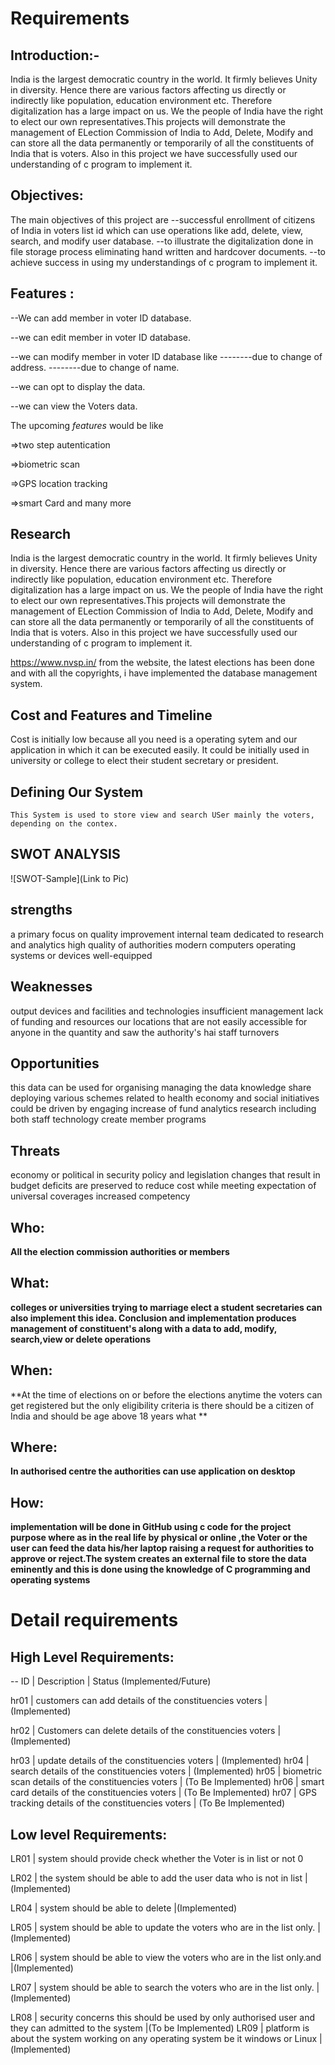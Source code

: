 
# Requirements


## Introduction:-
India is the largest democratic country in the world. It firmly believes Unity in diversity. Hence there are various factors affecting us directly or indirectly like population, education environment etc. Therefore digitalization has a large impact on us. We the people of India have the right to elect our own representatives.This projects will demonstrate the management of ELection Commission of India to Add, Delete, Modify and can store all the data permanently or temporarily of all the constituents of India that is voters. Also in this project we have successfully used our understanding of c program to implement it.



## Objectives:
The main objectives of this project are 
--successful enrollment of citizens of India in voters list id which can use operations like add, delete, view, search, and modify user database.
--to illustrate the digitalization done in file storage process eliminating hand written and hardcover documents.
--to achieve success in using my understandings of c program to implement it.




## Features :
--We can add member in voter ID database. 

--we can edit member in voter ID database.

--we can modify member in voter ID database like
--------due to change of address. 
--------due to change of name.

--we can opt to display the data. 

--we can view the Voters data.


The upcoming *features* would be like 

=>two step autentication

=>biometric scan 

=>GPS location tracking 

=>smart Card and many more




## Research

India is the largest democratic country in the world. It firmly believes Unity in diversity. Hence there are various factors affecting us directly or indirectly like population, education environment etc. Therefore digitalization has a large impact on us. We the people of India have the right to elect our own representatives.This projects will demonstrate the management of ELection Commission of India to Add, Delete, Modify and can store all the data permanently or temporarily of all the constituents of India that is voters. Also in this project we have successfully used our understanding of c program to implement it.

https://www.nvsp.in/
from the website, the latest elections has been done and with all the copyrights, i have implemented the database management system.



## Cost and Features and Timeline
Cost is initially low because all you need is a operating sytem and our application in which it can be executed easily.
It could be initially used in university or college to elect their student secretary or president.


## Defining Our System
    This System is used to store view and search USer mainly the voters, depending on the contex.
    
    
## SWOT ANALYSIS
![SWOT-Sample](Link to Pic)

## strengths 
a primary focus on quality improvement internal team dedicated to research and analytics high quality of authorities modern computers operating systems or devices well-equipped

## Weaknesses 
output devices and facilities and technologies insufficient management lack of funding and resources our locations that are not easily accessible for anyone in the quantity and saw the authority's hai staff turnovers



## Opportunities 

this data can be used for organising managing the data knowledge share deploying various schemes related to health economy and social initiatives could be driven by engaging increase of fund analytics research including both staff technology create member programs

## Threats 
economy or political in security policy and legislation changes that result in budget deficits are preserved to reduce cost while meeting expectation of universal coverages increased competency


## Who:

**All the election commission authorities or members**

## What:

**colleges or universities trying to marriage elect a student secretaries can also implement this idea. Conclusion and implementation produces management of constituent's along with a data to add, modify, search,view or delete operations**

## When:

**At the time of elections on or before the elections anytime the voters can get registered but the only eligibility criteria is there should be a citizen of India and should be age above 18 years 
what **

## Where:

**In authorised centre  the authorities can use application on desktop**

## How:

**implementation will be done in GitHub using c code for the project purpose where as in the real life by physical or online ,the Voter or the user can feed the data his/her laptop raising a request for authorities to approve or reject.The system creates an external file to store the data eminently and this is done using the knowledge of C programming and operating systems**

# Detail requirements
## High Level Requirements:

-- ID | Description | Status (Implemented/Future)


hr01 | customers can add details of the constituencies voters | (Implemented)

hr02 | Customers can delete details of the constituencies voters | (Implemented)

hr03 | update details of the constituencies voters           | (Implemented)
hr04 | search details of the constituencies voters           | (Implemented)
hr05 | biometric scan details of the constituencies voters   | (To Be Implemented)
hr06 | smart card details of the constituencies voters       | (To Be Implemented)
hr07 | GPS tracking details of the constituencies voters     | (To Be Implemented)




##  Low level Requirements:

LR01 | system should provide check whether the Voter is in list or not 0

LR02 | the system should be able to add the user data who is not in list                                        |(Implemented)
        
LR04 | system should be able to delete                                                                          |(Implemented)    

LR05 | system should be able to update the voters who are in the list only.                                     |(Implemented)

LR06 | system should be able to view the voters who are in the list only.and                                    |(Implemented)

LR07 | system should be able to search the voters who are in the list only.                                     |(Implemented)



LR08 | security concerns this should be used by only authorised user and they can admitted to the system        |(To be Implemented)
LR09 | platform is about the system working on any operating system be it windows or Linux                      |(Implemented)



